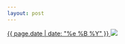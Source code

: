 ```yaml
---
layout: post
---
```


<p>
  <a href="/215">
    <time>{{ page.date | date: "%e %B %Y" }}</time>
    <img src="{{ site.assets_url }}/215.jpg">
  </a>
  
</p>

